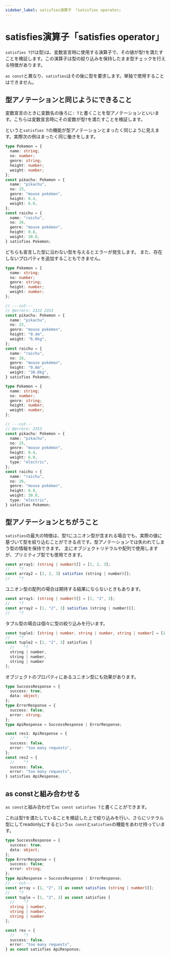 ```yaml
---
sidebar_label: satisfies演算子 「satisfies operator」
---
```


# satisfies演算子「satisfies operator」

`satisfies T`(`T`は型)は、変数宣言時に使用する演算子で、その値が型`T`を満たすことを検証します。この演算子は型の絞り込みを保持したまま型チェックを行える特徴があります。

`as const`と異なり、`satisfies`はその後に型を要求します。単独で使用することはできません。

## 型アノテーションと同じようにできること

変数宣言のときに変数名の後ろに`: T`と書くことを型アノテーションといいます。こちらは変数宣言時にその変数が型`T`を満たすことを検証します。

というと`satisfies T`の機能が型アノテーションとまったく同じように見えます。実際次の例はまったく同じ働きをします。

```ts twoslash
type Pokemon = {
  name: string;
  no: number;
  genre: string;
  height: number;
  weight: number;
};
const pikachu: Pokemon = {
  name: "pikachu",
  no: 25,
  genre: "mouse pokémon",
  height: 0.4,
  weight: 6.0,
};
const raichu = {
  name: "raichu",
  no: 26,
  genre: "mouse pokémon",
  height: 0.8,
  weight: 30.0,
} satisfies Pokemon;
```

どちらも宣言した型に沿わない型を与えるとエラーが発生します。
また、存在しないプロパティを追加することもできません。

```ts twoslash
type Pokemon = {
  name: string;
  no: number;
  genre: string;
  height: number;
  weight: number;
};

// ---cut---
// @errors: 2322 2353
const pikachu: Pokemon = {
  name: "pikachu",
  no: 25,
  genre: "mouse pokémon",
  height: "0.4m",
  weight: "6.0kg",
};
const raichu = {
  name: "raichu",
  no: 26,
  genre: "mouse pokémon",
  height: "0.8m",
  weight: "30.0kg",
} satisfies Pokemon;
```

```ts twoslash
type Pokemon = {
  name: string;
  no: number;
  genre: string;
  height: number;
  weight: number;
};

// ---cut---
// @errors: 2353
const pikachu: Pokemon = {
  name: "pikachu",
  no: 25,
  genre: "mouse pokémon",
  height: 0.4,
  weight: 6.0,
  type: "electric",
};
const raichu = {
  name: "raichu",
  no: 26,
  genre: "mouse pokémon",
  height: 0.8,
  weight: 30.0,
  type: "electric",
} satisfies Pokemon;
```

## 型アノテーションとちがうこと

`satisfies`の最大の特徴は、型`T`にユニオン型が含まれる場合でも、実際の値に基づいて型を絞り込むことができる点です。型アノテーションでは失われてしまう型の情報を保持できます。
主にオブジェクトリテラルや配列で使用しますが、プリミティブ型でも使用できます。

```ts twoslash
const array1: (string | number)[] = [1, 2, 3];
//    ^?
const array2 = [1, 2, 3] satisfies (string | number)[];
//    ^?
```

ユニオン型の配列の場合は期待する結果にならないときもあります。

```ts twoslash
const array1: (string | number)[] = [1, "2", 3];
//    ^?
const array2 = [1, "2", 3] satisfies (string | number)[];
//    ^?
```

タプル型の場合は個々に型の絞り込みを行います。

```ts twoslash
const tuple1: [string | number, string | number, string | number] = [1, "2", 3];
//    ^?
const tuple2 = [1, "2", 3] satisfies [
  //    ^?
  string | number,
  string | number,
  string | number
];
```

オブジェクトのプロパティにあるユニオン型にも効果があります。

```ts twoslash
type SuccessResponse = {
  success: true;
  data: object;
};
type ErrorResponse = {
  success: false;
  error: string;
};
type ApiResponse = SuccessResponse | ErrorResponse;

const res1: ApiResponse = {
  //    ^?
  success: false,
  error: "too many requests",
};
const res2 = {
  //    ^?
  success: false,
  error: "too many requests",
} satisfies ApiResponse;
```

## as constと組み合わせる

`as const`と組み合わせて`as const satisfies T`と書くことができます。

これは型`T`を満たしていることを検証した上で絞り込みを行い、さらにリテラル型にしてreadonlyにするという`as const`と`satisfies`の機能をあわせ持っています。

```ts twoslash
type SuccessResponse = {
  success: true;
  data: object;
};
type ErrorResponse = {
  success: false;
  error: string;
};
type ApiResponse = SuccessResponse | ErrorResponse;
// ---cut---
const array = [1, "2", 3] as const satisfies (string | number)[];
//    ^?
const tuple = [1, "2", 3] as const satisfies [
  //    ^?
  string | number,
  string | number,
  string | number
];

const res = {
  //    ^?
  success: false,
  error: "too many requests",
} as const satisfies ApiResponse;
```
